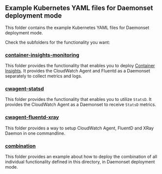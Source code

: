 ## Example Kubernetes YAML files for Daemonset deployment mode

This folder contains the example Kubernetes YAML files for Daemonset deployment mode.

Check the subfolders for the functionality you want:

### [container-insights-monitoring](container-insights-monitoring)
This folder provides the functionality that enables you to deploy [Container Insights](https://docs.aws.amazon.com/AmazonCloudWatch/latest/monitoring/Container-Insights-setup-EKS-quickstart.html). It provides the CloudWatch Agent and Fluentd as a Daemonset separately to collect metrics and logs.

### [cwagent-statsd](cwagent-statsd)
This folder provides the functionality that enables you to utilize `StatsD`. It provides the CloudWatch Agent as a Daemonset to receive `StatsD` metrics.

### [cwagent-fluentd-xray](cwagent-fluentd-xray)
This folder provides a way to setup CloudWatch Agent, FluentD and XRay Daemon in one commandline.

### [combination](combination)
This folder provides an example about how to deploy the combination of all individual functionality defined in this directory, in Daemonset deployment mode.


